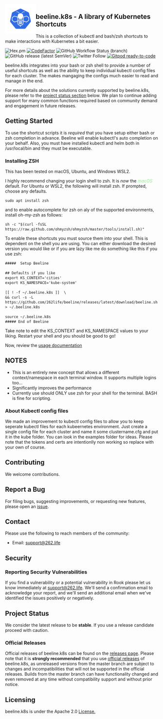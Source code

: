 <img alt="bob" align="left" src="K8-Beeline.png" width="20%" height="20%">

## beeline.k8s - A library of Kubernetes Shortcuts

This is a collection of kubectl and bash/zsh shortcuts to make interactions with Kubernetes a bit easier.

![Hex.pm](https://img.shields.io/hexpm/l/apa)
[![CodeFactor](https://www.codefactor.io/repository/github/262life/beeline/badge)](https://www.codefactor.io/repository/github/262life/beeline)
![GitHub Workflow Status (branch)](https://img.shields.io/github/workflow/status/262life/beeline/release/v2.1.0?label=build%20v2.1.0)
![GitHub release (latest SemVer)](https://img.shields.io/github/v/release/262life/beeline)
![Twitter Follow](https://img.shields.io/twitter/follow/262life?style=social)
[![Gitpod ready-to-code](https://img.shields.io/badge/Gitpod-ready--to--code-blue?logo=gitpod)](https://gitpod.io/#https://github.com/262life/beeline)

beeline.k8s integrates into your bash or zsh shell to provide a number of useful shortcuts as well as the ability to keep individual kubectl config files for each cluster.  The makes mangaging the configs much easier to read and manage in the end.

For more details about the solutions currently supported by beeline.k8s, please refer to the [project status section](#project-status) below.
We plan to continue adding support for many common functions required based on community demand and engagement in future releases. 

## Getting Started 

To use the shortcut scripts it is *required* that you have setup either bash or zsh completion in advance.  Beeline will enable kubectl's auto completion on your behalf.  Also, you must have installed kubectl and helm both in /usr/local/bin and they must be executable.

### Installing ZSH 
This has been tested on macOS, Ubuntu, and Windows WSL2.  

I highly recommend changing your login shell to zsh.  It is *now* the <span style="color:lightgreen">*macOS*</span> default.  For Ubuntu or WSL2, the following will install zsh.  If prompted, choose any defaults.

```
sudo apt install zsh
```

and to enable autocomplete for zsh on aly of the supported environments, install oh-my-zsh as follows:

```
sh -c "$(curl -fsSL https://raw.github.com/ohmyzsh/ohmyzsh/master/tools/install.sh)"
```

To enable these shortcuts you must source them into your shell.  This is dependent on the shell you are using.
You can either download the desired version you would like or if you are lazy like me do something like this if you use zsh:

```
#####  Setup Beeline

## Defaults if you like
export KS_CONTEXT='cities'
export KS_NAMESPACE='kube-system'

[[ ! -f ~/.beeline.k8s ]]  \
&& curl -s -L https://github.com/262life/beeline/releases/latest/download/beeline.sh  > ~/.beeline.k8s

source ~/.beeline.k8s
##### End of Beeline
```
Take note to edit the KS_CONTEXT and KS_NAMESPACE values to your liking.
Restart your shell and you should be good to go!  

Now, review the [usage documentation](DOCUMENTATION.md) 

## NOTES

- This is an entirely new concept that allows a different context/namespace in each terminal window.  It supports multiple logins too...
- Significantly improves the performance
- Currently use should ONLY use zsh for your shell for the terminal.  BASH is fine for scripting.

### About Kubectl config files

We made an improvement to kubectl config files to allow you to keep seperate kubectl files for each kubeernetes environment.  Just create a single config file for each cluster and name it some clustername.cfg and put it in the kube folder.  You can look in the examples folder for ideas.  Please note that the tokens and certs are intentionlly non working so replace with your own of course. 

## Contributing

We welcome contributions. 

## Report a Bug

For filing bugs, suggesting improvements, or requesting new features, please open an [issue](https://github.com/262life/beeline.k8s/issues).

## Contact

Please use the following to reach members of the community:

- Email: [support@262.life](mailto:support@262.life)

## Security

### Reporting Security Vulnerabilities

If you find a vulnerability or a potential vulnerability in Rook please let us know immediately at
[support@262.life](mailto:support@262.life). We'll send a confirmation email to acknowledge your
report, and we'll send an additional email when we've identified the issues positively or
negatively.


## Project Status

We consider the latest release to be **stable**.  If you use a release candidate proceed with caution. 


### Official Releases

Official releases of beeline.k8s can be found on the [releases page](https://github.com/262life/beeline/releases).
Please note that it is **strongly recommended** that you use [official releases](https://github.com/262life/beeline/releases) of beeline.k8s, as unreleased versions from the master branch are subject to changes and incompatibilities that will not be supported in the official releases.
Builds from the master branch can have functionality changed and even removed at any time without compatibility support and without prior notice.

## Licensing

beeline.k8s is under the Apache 2.0 [License.](LICENSE)

